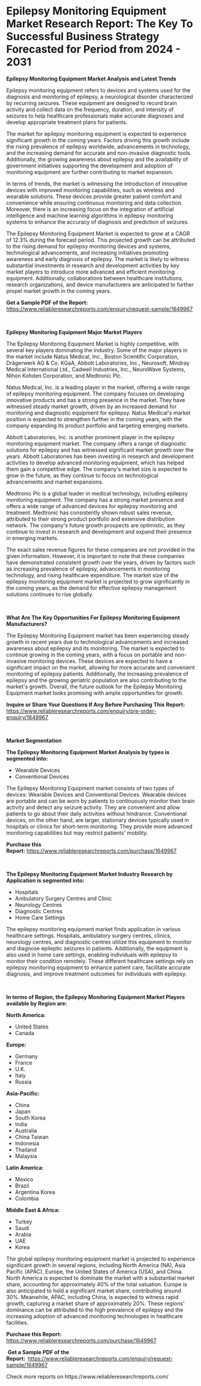 <p><h1>Epilepsy Monitoring Equipment Market Research Report: The Key To Successful Business Strategy Forecasted for Period from 2024 - 2031</h1></p><p><strong>Epilepsy Monitoring Equipment Market Analysis and Latest Trends</strong></p>
<p><p>Epilepsy monitoring equipment refers to devices and systems used for the diagnosis and monitoring of epilepsy, a neurological disorder characterized by recurring seizures. These equipment are designed to record brain activity and collect data on the frequency, duration, and intensity of seizures to help healthcare professionals make accurate diagnoses and develop appropriate treatment plans for patients.</p><p>The market for epilepsy monitoring equipment is expected to experience significant growth in the coming years. Factors driving this growth include the rising prevalence of epilepsy worldwide, advancements in technology, and the increasing demand for accurate and non-invasive diagnostic tools. Additionally, the growing awareness about epilepsy and the availability of government initiatives supporting the development and adoption of monitoring equipment are further contributing to market expansion.</p><p>In terms of trends, the market is witnessing the introduction of innovative devices with improved monitoring capabilities, such as wireless and wearable solutions. These devices provide greater patient comfort and convenience while ensuring continuous monitoring and data collection. Moreover, there is an increasing focus on the integration of artificial intelligence and machine learning algorithms in epilepsy monitoring systems to enhance the accuracy of diagnosis and prediction of seizures.</p><p>The Epilepsy Monitoring Equipment Market is expected to grow at a CAGR of 12.3% during the forecast period. This projected growth can be attributed to the rising demand for epilepsy monitoring devices and systems, technological advancements, and increasing initiatives promoting awareness and early diagnosis of epilepsy. The market is likely to witness substantial investments in research and development activities by key market players to introduce more advanced and efficient monitoring equipment. Additionally, collaborations between healthcare institutions, research organizations, and device manufacturers are anticipated to further propel market growth in the coming years.</p></p>
<p><strong>Get a Sample PDF of the Report:&nbsp;</strong> <a href="https://www.reliableresearchreports.com/enquiry/request-sample/1649967">https://www.reliableresearchreports.com/enquiry/request-sample/1649967</a></p>
<p>&nbsp;</p>
<p><strong>Epilepsy Monitoring Equipment Major Market Players</strong></p>
<p><p>The Epilepsy Monitoring Equipment Market is highly competitive, with several key players dominating the industry. Some of the major players in the market include Natus Medical, Inc., Boston Scientific Corporation, Drägerwerk AG & Co. KGaA, Abbott Laboratories, Inc., Neurosoft, Mindray Medical International Ltd., Cadwell Industries, Inc., NeuroWave Systems, Nihon Kohden Corporation, and Medtronic Plc.</p><p>Natus Medical, Inc. is a leading player in the market, offering a wide range of epilepsy monitoring equipment. The company focuses on developing innovative products and has a strong presence in the market. They have witnessed steady market growth, driven by an increased demand for monitoring and diagnostic equipment for epilepsy. Natus Medical's market position is expected to strengthen further in the coming years, with the company expanding its product portfolio and targeting emerging markets.</p><p>Abbott Laboratories, Inc. is another prominent player in the epilepsy monitoring equipment market. The company offers a range of diagnostic solutions for epilepsy and has witnessed significant market growth over the years. Abbott Laboratories has been investing in research and development activities to develop advanced monitoring equipment, which has helped them gain a competitive edge. The company's market size is expected to grow in the future, as they continue to focus on technological advancements and market expansions.</p><p>Medtronic Plc is a global leader in medical technology, including epilepsy monitoring equipment. The company has a strong market presence and offers a wide range of advanced devices for epilepsy monitoring and treatment. Medtronic has consistently shown robust sales revenue, attributed to their strong product portfolio and extensive distribution network. The company's future growth prospects are optimistic, as they continue to invest in research and development and expand their presence in emerging markets.</p><p>The exact sales revenue figures for these companies are not provided in the given information. However, it is important to note that these companies have demonstrated consistent growth over the years, driven by factors such as increasing prevalence of epilepsy, advancements in monitoring technology, and rising healthcare expenditure. The market size of the epilepsy monitoring equipment market is projected to grow significantly in the coming years, as the demand for effective epilepsy management solutions continues to rise globally.</p></p>
<p>&nbsp;</p>
<p><strong>What Are The Key Opportunities For Epilepsy Monitoring Equipment Manufacturers?</strong></p>
<p><p>The Epilepsy Monitoring Equipment market has been experiencing steady growth in recent years due to technological advancements and increased awareness about epilepsy and its monitoring. The market is expected to continue growing in the coming years, with a focus on portable and non-invasive monitoring devices. These devices are expected to have a significant impact on the market, allowing for more accurate and convenient monitoring of epilepsy patients. Additionally, the increasing prevalence of epilepsy and the growing geriatric population are also contributing to the market's growth. Overall, the future outlook for the Epilepsy Monitoring Equipment market looks promising with ample opportunities for growth.</p></p>
<p><strong>Inquire or Share Your Questions If Any Before Purchasing This Report:</strong> <a href="https://www.reliableresearchreports.com/enquiry/pre-order-enquiry/1649967">https://www.reliableresearchreports.com/enquiry/pre-order-enquiry/1649967</a></p>
<p>&nbsp;</p>
<p><strong>Market Segmentation</strong></p>
<p><strong>The Epilepsy Monitoring Equipment Market Analysis by types is segmented into:</strong></p>
<p><ul><li>Wearable Devices</li><li>Conventional Devices</li></ul></p>
<p><p>The Epilepsy Monitoring Equipment market consists of two types of devices: Wearable Devices and Conventional Devices. Wearable devices are portable and can be worn by patients to continuously monitor their brain activity and detect any seizure activity. They are convenient and allow patients to go about their daily activities without hindrance. Conventional devices, on the other hand, are larger, stationary devices typically used in hospitals or clinics for short-term monitoring. They provide more advanced monitoring capabilities but may restrict patients' mobility.</p></p>
<p><strong>Purchase this Report:&nbsp;</strong><a href="https://www.reliableresearchreports.com/purchase/1649967">https://www.reliableresearchreports.com/purchase/1649967</a></p>
<p>&nbsp;</p>
<p><strong>The Epilepsy Monitoring Equipment Market Industry Research by Application is segmented into:</strong></p>
<p><ul><li>Hospitals</li><li>Ambulatory Surgery Centres and Clinic</li><li>Neurology Centres</li><li>Diagnostic Centres</li><li>Home Care Settings</li></ul></p>
<p><p>The epilepsy monitoring equipment market finds application in various healthcare settings. Hospitals, ambulatory surgery centres, clinics, neurology centres, and diagnostic centres utilize this equipment to monitor and diagnose epileptic seizures in patients. Additionally, the equipment is also used in home care settings, enabling individuals with epilepsy to monitor their condition remotely. These different healthcare settings rely on epilepsy monitoring equipment to enhance patient care, facilitate accurate diagnosis, and improve treatment outcomes for individuals with epilepsy.</p></p>
<p>&nbsp;</p>
<p><strong>In terms of Region, the Epilepsy Monitoring Equipment Market Players available by Region are:</strong></p>
<p>
    <p> <strong> North America: </strong>
        <ul>
            <li>United States</li>
            <li>Canada</li>
        </ul>
        </p> 
    <p> <strong> Europe: </strong>
        <ul>
            <li>Germany</li>
            <li>France</li>
            <li>U.K.</li>
            <li>Italy</li>
            <li>Russia</li>
        </ul>
        </p> 
    <p> <strong> Asia-Pacific: </strong>
        <ul>
            <li>China</li>
            <li>Japan</li>
            <li>South Korea</li>
            <li>India</li>
            <li>Australia</li>
            <li>China Taiwan</li>
            <li>Indonesia</li>
            <li>Thailand</li>
            <li>Malaysia</li>
        </ul>
        </p> 
    <p> <strong> Latin America: </strong>
        <ul>
            <li>Mexico</li>
            <li>Brazil</li>
            <li>Argentina Korea</li>
            <li>Colombia</li>
        </ul>
        </p> 
    <p> <strong> Middle East & Africa: </strong>
        <ul>
            <li>Turkey</li>
            <li>Saudi</li>
            <li>Arabia</li>
            <li>UAE</li>
            <li>Korea</li>
        </ul>
    </p>
    </p>
<p><p>The global epilepsy monitoring equipment market is projected to experience significant growth in several regions, including North America (NA), Asia Pacific (APAC), Europe, the United States of America (USA), and China. North America is expected to dominate the market with a substantial market share, accounting for approximately 40% of the total valuation. Europe is also anticipated to hold a significant market share, contributing around 30%. Meanwhile, APAC, including China, is expected to witness rapid growth, capturing a market share of approximately 20%. These regions' dominance can be attributed to the high prevalence of epilepsy and the increasing adoption of advanced monitoring technologies in healthcare facilities.</p></p>
<p><strong>Purchase this Report: </strong><a href="https://www.reliableresearchreports.com/purchase/1649967">https://www.reliableresearchreports.com/purchase/1649967</a></p>
<p>&nbsp;<strong>Get a Sample PDF of the Report:&nbsp;&nbsp;</strong><a href="https://www.reliableresearchreports.com/enquiry/request-sample/1649967">https://www.reliableresearchreports.com/enquiry/request-sample/1649967</a></p>
<p><strong></strong></p>
<p>Check more reports on https://www.reliableresearchreports.com/</p>